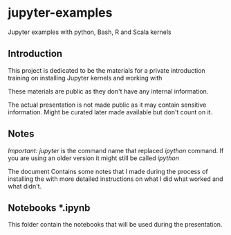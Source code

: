 # jupyter-examples

Jupyter examples with python, Bash, R and Scala kernels

## Introduction

This project is dedicated to be the materials for a private introduction training on installing Jupyter kernels
and working with 

These materials are public as they don't have any internal information. 

The actual presentation is not made public as it may contain sensitive information. Might be curated later made available but don't count on it.



## Notes

_Important:_ *jupyter* is the command name that replaced *ipython* command. If you are using an older version it might still be called *ipython*

The document Contains some notes that I made during the process of installing the  with more detailed instructions on what I did what worked and what didn't.

## Notebooks *.ipynb

This folder contain the notebooks that will be used during the presentation.


